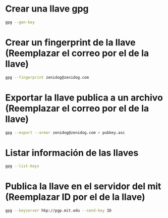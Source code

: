 # Crear una llave gpg
```bash
gpg --gen-key
```
# Crear un fingerprint de la llave (Reemplazar el correo por el de la llave)
```bash
gpg --fingerprint zenidog@zenidog.com
```
# Exportar la llave publica a un archivo (Reemplazar el correo por el de la llave)
```bash
gpg --export --armor zenidog@zenidog.com > pubkey.asc
```
# Listar información de las llaves
```bash
gpg --list-keys
```
# Publica la llave en el servidor del mit (Reemplazar ID por el de la llave)
```bash
gpg --keyserver hkp://pgp.mit.edu --send-key ID
```
